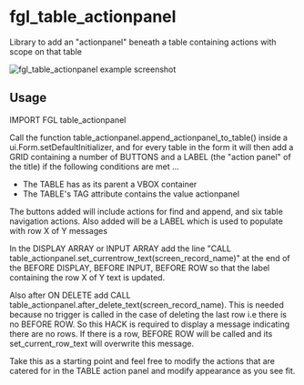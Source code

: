 # fgl_table_actionpanel
Library to add an "actionpanel" beneath a table containing actions with scope on that table 

![fgl_table_actionpanel example screenshot](https://user-images.githubusercontent.com/13615993/32205891-c86c1ca6-be56-11e7-943a-ce70591c52e0.png)

## Usage
IMPORT FGL table_actionpanel

Call the function table_actionpanel.append_actionpanel_to_table() inside a ui.Form.setDefaultInitializer, and for every table in the form it will then add a GRID containing a number of BUTTONS and a LABEL (the "action panel" of the title) if the following conditions are met ...
* The TABLE has as its parent a VBOX container
* The TABLE's TAG attribute contains the value actionpanel

The buttons added will include actions for find and append, and six table navigation actions.  Also added will be a LABEL which is used to populate with row X of Y messages

In the DISPLAY ARRAY or INPUT ARRAY add the line "CALL table_actionpanel.set_currentrow_text(screen_record_name)"  at the end of the BEFORE DISPLAY, BEFORE INPUT, BEFORE ROW so that the label containing the row X of Y text is updated.

Also after ON DELETE add CALL table_actionpanel.after_delete_text(screen_record_name).  This is needed because no trigger is called in the case of deleting the last row i.e there is no BEFORE ROW.  So this HACK is required to display a message indicating there are no rows.  If there is a row, BEFORE ROW will be called and its set_current_row_text will overwrite this message.

Take this as a starting point and feel free to modify the actions that are catered for in the TABLE action panel and modify appearance as you see fit.
